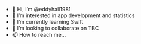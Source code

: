 - 👋 Hi, I’m @eddyhall1981
- 👀 I’m interested in app development and statistics 
- 🌱 I’m currently learning Swift
- 💞️ I’m looking to collaborate on TBC
- 📫 How to reach me...

<!---
eddyhall1981/eddyhall1981 is a ✨ special ✨ repository because its `README.md` (this file) appears on your GitHub profile.
You can click the Preview link to take a look at your changes.
--->
